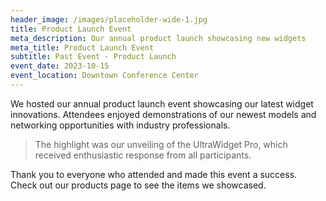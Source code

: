 ```yaml
---
header_image: /images/placeholder-wide-1.jpg
title: Product Launch Event
meta_description: Our annual product launch showcasing new widgets
meta_title: Product Launch Event
subtitle: Past Event - Product Launch
event_date: 2023-10-15
event_location: Downtown Conference Center
---
```


We hosted our annual product launch event showcasing our latest widget innovations. Attendees enjoyed demonstrations of our newest models and networking opportunities with industry professionals.

> The highlight was our unveiling of the UltraWidget Pro, which received enthusiastic response from all participants.

Thank you to everyone who attended and made this event a success. Check out our products page to see the items we showcased.

